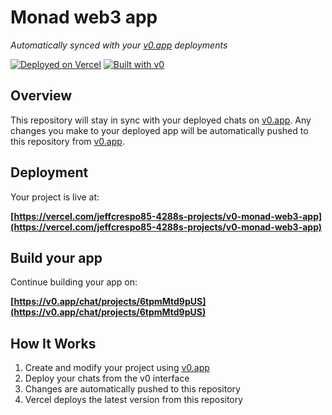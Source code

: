 # Monad web3 app

*Automatically synced with your [v0.app](https://v0.app) deployments*

[![Deployed on Vercel](https://img.shields.io/badge/Deployed%20on-Vercel-black?style=for-the-badge&logo=vercel)](https://vercel.com/jeffcrespo85-4288s-projects/v0-monad-web3-app)
[![Built with v0](https://img.shields.io/badge/Built%20with-v0.app-black?style=for-the-badge)](https://v0.app/chat/projects/6tpmMtd9pUS)

## Overview

This repository will stay in sync with your deployed chats on [v0.app](https://v0.app).
Any changes you make to your deployed app will be automatically pushed to this repository from [v0.app](https://v0.app).

## Deployment

Your project is live at:

**[https://vercel.com/jeffcrespo85-4288s-projects/v0-monad-web3-app](https://vercel.com/jeffcrespo85-4288s-projects/v0-monad-web3-app)**

## Build your app

Continue building your app on:

**[https://v0.app/chat/projects/6tpmMtd9pUS](https://v0.app/chat/projects/6tpmMtd9pUS)**

## How It Works

1. Create and modify your project using [v0.app](https://v0.app)
2. Deploy your chats from the v0 interface
3. Changes are automatically pushed to this repository
4. Vercel deploys the latest version from this repository